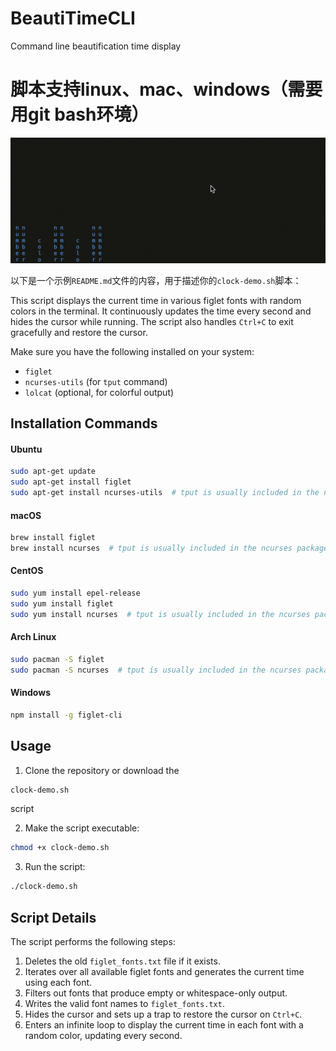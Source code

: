 # BeautiTimeCLI
Command line beautification time display

# 脚本支持linux、mac、windows（需要用git bash环境）


![Demo GIF](https://raw.githubusercontent.com/shenshuxin01/BeautiTimeCLI/refs/heads/master/termTime.gif)

以下是一个示例`README.md`文件的内容，用于描述你的`clock-demo.sh`脚本：

This script displays the current time in various figlet fonts with random colors in the terminal. It continuously updates the time every second and hides the cursor while running. The script also handles `Ctrl+C` to exit gracefully and restore the cursor.


Make sure you have the following installed on your system:

- `figlet`
- `ncurses-utils` (for `tput` command)
- `lolcat` (optional, for colorful output)

## Installation Commands

#### Ubuntu
```bash
sudo apt-get update
sudo apt-get install figlet
sudo apt-get install ncurses-utils  # tput is usually included in the ncurses-utils package
```

#### macOS
```bash
brew install figlet
brew install ncurses  # tput is usually included in the ncurses package
```

#### CentOS
```bash
sudo yum install epel-release
sudo yum install figlet
sudo yum install ncurses  # tput is usually included in the ncurses package
```

#### Arch Linux
```bash
sudo pacman -S figlet
sudo pacman -S ncurses  # tput is usually included in the ncurses package
```
#### Windows
```bash
npm install -g figlet-cli
```

## Usage

1. Clone the repository or download the
```bash
clock-demo.sh
```
script

2. Make the script executable:
```bash
chmod +x clock-demo.sh
```
3. Run the script:
```bash
./clock-demo.sh
```

## Script Details

The script performs the following steps:

1. Deletes the old `figlet_fonts.txt` file if it exists.
2. Iterates over all available figlet fonts and generates the current time using each font.
3. Filters out fonts that produce empty or whitespace-only output.
4. Writes the valid font names to `figlet_fonts.txt`.
5. Hides the cursor and sets up a trap to restore the cursor on `Ctrl+C`.
6. Enters an infinite loop to display the current time in each font with a random color, updating every second.

